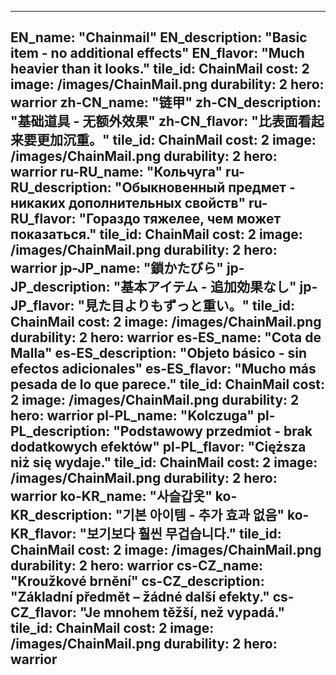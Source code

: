 ---

EN_name: "Chainmail"
EN_description: "Basic item - no additional effects"
EN_flavor: "Much heavier than it looks."
tile_id: ChainMail
cost: 2
image: /images/ChainMail.png
durability: 2
hero: warrior
zh-CN_name: "链甲"
zh-CN_description: "基础道具 - 无额外效果"
zh-CN_flavor: "比表面看起来要更加沉重。"
tile_id: ChainMail
cost: 2
image: /images/ChainMail.png
durability: 2
hero: warrior
ru-RU_name: "Кольчуга"
ru-RU_description: "Обыкновенный предмет - никаких дополнительных свойств"
ru-RU_flavor: "Гораздо тяжелее, чем может показаться."
tile_id: ChainMail
cost: 2
image: /images/ChainMail.png
durability: 2
hero: warrior
jp-JP_name: "鎖かたびら"
jp-JP_description: "基本アイテム - 追加効果なし"
jp-JP_flavor: "見た目よりもずっと重い。"
tile_id: ChainMail
cost: 2
image: /images/ChainMail.png
durability: 2
hero: warrior
es-ES_name: "Cota de Malla"
es-ES_description: "Objeto básico - sin efectos adicionales"
es-ES_flavor: "Mucho más pesada de lo que parece."
tile_id: ChainMail
cost: 2
image: /images/ChainMail.png
durability: 2
hero: warrior
pl-PL_name: "Kolczuga"
pl-PL_description: "Podstawowy przedmiot - brak dodatkowych efektów"
pl-PL_flavor: "Cięższa niż się wydaje."
tile_id: ChainMail
cost: 2
image: /images/ChainMail.png
durability: 2
hero: warrior
ko-KR_name: "사슬갑옷"
ko-KR_description: "기본 아이템 - 추가 효과 없음"
ko-KR_flavor: "보기보다 훨씬 무겁습니다."
tile_id: ChainMail
cost: 2
image: /images/ChainMail.png
durability: 2
hero: warrior
cs-CZ_name: "Kroužkové brnění"
cs-CZ_description: "Základní předmět – žádné další efekty."
cs-CZ_flavor: "Je mnohem těžší, než vypadá."
tile_id: ChainMail
cost: 2
image: /images/ChainMail.png
durability: 2
hero: warrior
---